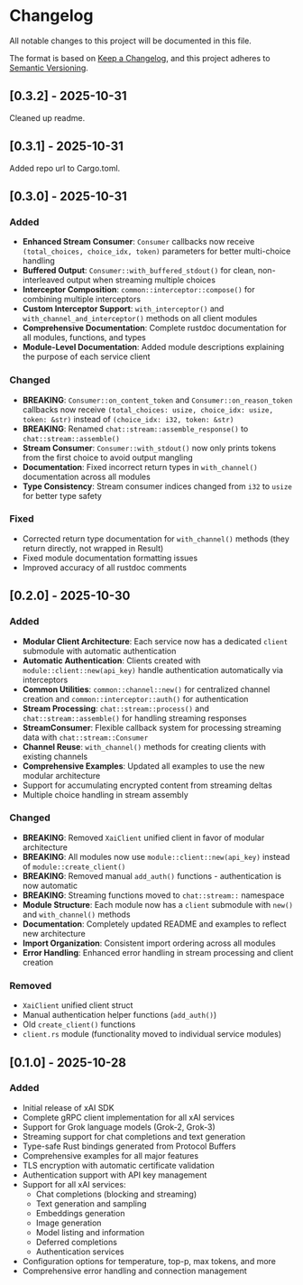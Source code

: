 # Changelog

All notable changes to this project will be documented in this file.

The format is based on [Keep a Changelog](https://keepachangelog.com/en/1.0.0/),
and this project adheres to [Semantic Versioning](https://semver.org/spec/v2.0.0.html).

## [0.3.2] - 2025-10-31
Cleaned up readme.

## [0.3.1] - 2025-10-31
Added repo url to Cargo.toml.

## [0.3.0] - 2025-10-31

### Added
- **Enhanced Stream Consumer**: `Consumer` callbacks now receive `(total_choices, choice_idx, token)` parameters for better multi-choice handling
- **Buffered Output**: `Consumer::with_buffered_stdout()` for clean, non-interleaved output when streaming multiple choices
- **Interceptor Composition**: `common::interceptor::compose()` for combining multiple interceptors
- **Custom Interceptor Support**: `with_interceptor()` and `with_channel_and_interceptor()` methods on all client modules
- **Comprehensive Documentation**: Complete rustdoc documentation for all modules, functions, and types
- **Module-Level Documentation**: Added module descriptions explaining the purpose of each service client

### Changed
- **BREAKING**: `Consumer::on_content_token` and `Consumer::on_reason_token` callbacks now receive `(total_choices: usize, choice_idx: usize, token: &str)` instead of `(choice_idx: i32, token: &str)`
- **BREAKING**: Renamed `chat::stream::assemble_response()` to `chat::stream::assemble()`
- **Stream Consumer**: `Consumer::with_stdout()` now only prints tokens from the first choice to avoid output mangling
- **Documentation**: Fixed incorrect return types in `with_channel()` documentation across all modules
- **Type Consistency**: Stream consumer indices changed from `i32` to `usize` for better type safety

### Fixed
- Corrected return type documentation for `with_channel()` methods (they return directly, not wrapped in Result)
- Fixed module documentation formatting issues
- Improved accuracy of all rustdoc comments

## [0.2.0] - 2025-10-30

### Added
- **Modular Client Architecture**: Each service now has a dedicated `client` submodule with automatic authentication
- **Automatic Authentication**: Clients created with `module::client::new(api_key)` handle authentication automatically via interceptors
- **Common Utilities**: `common::channel::new()` for centralized channel creation and `common::interceptor::auth()` for authentication
- **Stream Processing**: `chat::stream::process()` and `chat::stream::assemble()` for handling streaming responses
- **StreamConsumer**: Flexible callback system for processing streaming data with `chat::stream::Consumer`
- **Channel Reuse**: `with_channel()` methods for creating clients with existing channels
- **Comprehensive Examples**: Updated all examples to use the new modular architecture
- Support for accumulating encrypted content from streaming deltas
- Multiple choice handling in stream assembly

### Changed
- **BREAKING**: Removed `XaiClient` unified client in favor of modular architecture
- **BREAKING**: All modules now use `module::client::new(api_key)` instead of `module::create_client()`
- **BREAKING**: Removed manual `add_auth()` functions - authentication is now automatic
- **BREAKING**: Streaming functions moved to `chat::stream::` namespace
- **Module Structure**: Each module now has a `client` submodule with `new()` and `with_channel()` methods
- **Documentation**: Completely updated README and examples to reflect new architecture
- **Import Organization**: Consistent import ordering across all modules
- **Error Handling**: Enhanced error handling in stream processing and client creation

### Removed
- `XaiClient` unified client struct
- Manual authentication helper functions (`add_auth()`)
- Old `create_client()` functions
- `client.rs` module (functionality moved to individual service modules)

## [0.1.0] - 2025-10-28

### Added
- Initial release of xAI SDK
- Complete gRPC client implementation for all xAI services
- Support for Grok language models (Grok-2, Grok-3)
- Streaming support for chat completions and text generation
- Type-safe Rust bindings generated from Protocol Buffers
- Comprehensive examples for all major features
- TLS encryption with automatic certificate validation
- Authentication support with API key management
- Support for all xAI services:
  - Chat completions (blocking and streaming)
  - Text generation and sampling
  - Embeddings generation
  - Image generation
  - Model listing and information
  - Deferred completions
  - Authentication services
- Configuration options for temperature, top-p, max tokens, and more
- Comprehensive error handling and connection management
